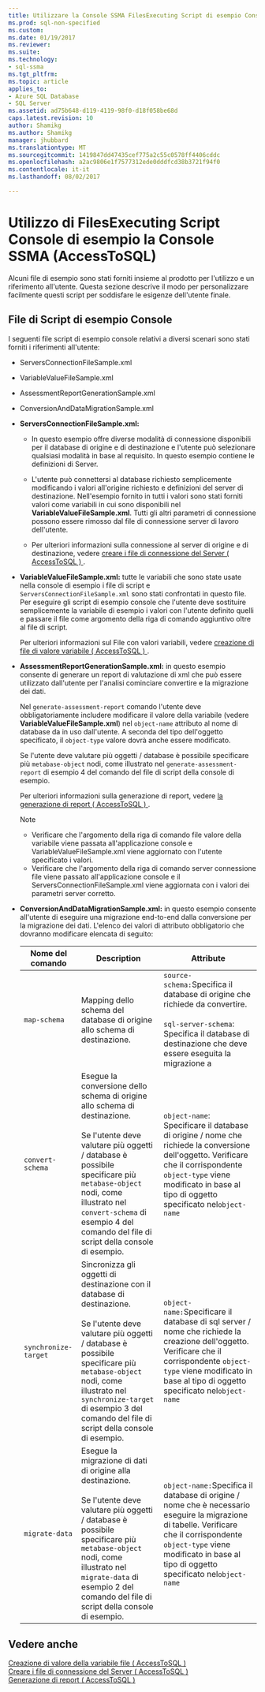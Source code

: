 ```yaml
---
title: Utilizzare la Console SSMA FilesExecuting Script di esempio Console | Documenti Microsoft
ms.prod: sql-non-specified
ms.custom: 
ms.date: 01/19/2017
ms.reviewer: 
ms.suite: 
ms.technology:
- sql-ssma
ms.tgt_pltfrm: 
ms.topic: article
applies_to:
- Azure SQL Database
- SQL Server
ms.assetid: ad75b648-d119-4119-98f0-d18f058be68d
caps.latest.revision: 10
author: Shamikg
ms.author: Shamikg
manager: jhubbard
ms.translationtype: MT
ms.sourcegitcommit: 1419847dd47435cef775a2c55c0578ff4406cddc
ms.openlocfilehash: a2ac9806e1f7577312ede0dddfcd38b3721f94f0
ms.contentlocale: it-it
ms.lasthandoff: 08/02/2017

---
```

# <a name="working-with-the-sample-console-script-filesexecuting-the-ssma-console-accesstosql"></a>Utilizzo di FilesExecuting Script Console di esempio la Console SSMA (AccessToSQL)
Alcuni file di esempio sono stati forniti insieme al prodotto per l'utilizzo e un riferimento all'utente. Questa sezione descrive il modo per personalizzare facilmente questi script per soddisfare le esigenze dell'utente finale.  
  
## <a name="sample-console-script-files"></a>File di Script di esempio Console  
I seguenti file script di esempio console relativi a diversi scenari sono stati forniti i riferimenti all'utente:  
  
-   ServersConnectionFileSample.xml  
  
-   VariableValueFileSample.xml  
  
-   AssessmentReportGenerationSample.xml  
  
-   ConversionAndDataMigrationSample.xml  
  
-   **ServersConnectionFileSample.xml:**  
  
    -   In questo esempio offre diverse modalità di connessione disponibili per il database di origine e di destinazione e l'utente può selezionare qualsiasi modalità in base al requisito. In questo esempio contiene le definizioni di Server.  
  
    -   L'utente può connettersi al database richiesto semplicemente modificando i valori all'origine richiesto e definizioni del server di destinazione. Nell'esempio fornito in tutti i valori sono stati forniti valori come variabili in cui sono disponibili nel **VariableValueFileSample.xml**. Tutti gli altri parametri di connessione possono essere rimosso dal file di connessione server di lavoro dell'utente.  
  
    -   Per ulteriori informazioni sulla connessione al server di origine e di destinazione, vedere [creare i file di connessione del Server &#40; AccessToSQL &#41; ](../../ssma/access/creating-the-server-connection-files-accesstosql.md) .  
  
-   **VariableValueFileSample.xml:** tutte le variabili che sono state usate nella console di esempio i file di script e `ServersConnectionFileSample.xml` sono stati confrontati in questo file. Per eseguire gli script di esempio console che l'utente deve sostituire semplicemente la variabile di esempio i valori con l'utente definito quelli e passare il file come argomento della riga di comando aggiuntivo oltre al file di script.  
  
    Per ulteriori informazioni sul File con valori variabili, vedere [creazione di file di valore variabile &#40; AccessToSQL &#41; ](../../ssma/access/creating-variable-value-files-accesstosql.md).  
  
-   **AssessmentReportGenerationSample.xml:** in questo esempio consente di generare un report di valutazione di xml che può essere utilizzato dall'utente per l'analisi cominciare convertire e la migrazione dei dati.  
  
    Nel `generate-assessment-report` comando l'utente deve obbligatoriamente includere modificare il valore della variabile (vedere **VariableValueFileSample.xml**) nel `object-name` attributo al nome di database da in uso dall'utente. A seconda del tipo dell'oggetto specificato, il `object-type` valore dovrà anche essere modificato.  
  
    Se l'utente deve valutare più oggetti / database è possibile specificare più `metabase-object` nodi, come illustrato nel `generate-assessment-report` di esempio 4 del comando del file di script della console di esempio.  
  
    Per ulteriori informazioni sulla generazione di report, vedere [la generazione di report &#40; AccessToSQL &#41; ](../../ssma/access/generating-reports-accesstosql.md).  
  
    > [!NOTE]  
    > -   Verificare che l'argomento della riga di comando file valore della variabile viene passata all'applicazione console e VariableValueFileSample.xml viene aggiornato con l'utente specificato i valori.  
    > -   Verificare che l'argomento della riga di comando server connessione file viene passato all'applicazione console e il ServersConnectionFileSample.xml viene aggiornata con i valori dei parametri server corretto.  
  
-   **ConversionAndDataMigrationSample.xml:** in questo esempio consente all'utente di eseguire una migrazione end-to-end dalla conversione per la migrazione dei dati. L'elenco dei valori di attributo obbligatorio che dovranno modificare elencata di seguito:  
  
    |Nome del comando|Description|Attribute|  
    |----------------|---------------|-------------|  
    |`map-schema`|Mapping dello schema del database di origine allo schema di destinazione.|`source-schema:`Specifica il database di origine che richiede da convertire.<br /><br />`sql-server-schema`: Specifica il database di destinazione che deve essere eseguita la migrazione a|  
    |`convert-schema`|Esegue la conversione dello schema di origine allo schema di destinazione.<br /><br />Se l'utente deve valutare più oggetti / database è possibile specificare più `metabase-object` nodi, come illustrato nel `convert-schema` di esempio 4 del comando del file di script della console di esempio.|`object-name`: Specificare il database di origine / nome che richiede la conversione dell'oggetto. Verificare che il corrispondente `object-type` viene modificato in base al tipo di oggetto specificato nel`object-name`|  
    |`synchronize-target`|Sincronizza gli oggetti di destinazione con il database di destinazione.<br /><br />Se l'utente deve valutare più oggetti / database è possibile specificare più `metabase-object` nodi, come illustrato nel `synchronize-target` di esempio 3 del comando del file di script della console di esempio.|`object-name:`Specificare il database di sql server / nome che richiede la creazione dell'oggetto. Verificare che il corrispondente `object-type` viene modificato in base al tipo di oggetto specificato nel`object-name`|  
    |`migrate-data`|Esegue la migrazione di dati di origine alla destinazione.<br /><br />Se l'utente deve valutare più oggetti / database è possibile specificare più `metabase-object` nodi, come illustrato nel `migrate-data` di esempio 2 del comando del file di script della console di esempio.|`object-name:`Specifica il database di origine / nome che è necessario eseguire la migrazione di tabelle. Verificare che il corrispondente `object-type` viene modificato in base al tipo di oggetto specificato nel`object-name`|  
  
## <a name="see-also"></a>Vedere anche  
[Creazione di valore della variabile file &#40; AccessToSQL &#41;](../../ssma/access/creating-variable-value-files-accesstosql.md)  
[Creare i file di connessione del Server &#40; AccessToSQL &#41;](../../ssma/access/creating-the-server-connection-files-accesstosql.md)  
[Generazione di report &#40; AccessToSQL &#41;](../../ssma/access/generating-reports-accesstosql.md)  
  

